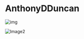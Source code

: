 # AnthonyDDuncan
![img](https://user-images.githubusercontent.com/114965974/196967134-845d5c74-ecdd-4bfa-bb67-f676fafcda64.jpg)

![Image2](https://user-images.githubusercontent.com/114965974/196990775-8371d5cc-14a1-4494-8f04-84519deca432.jpg)
